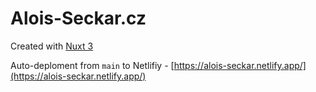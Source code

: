 # Alois-Seckar.cz

Created with [Nuxt 3](https://nuxt.com/)

Auto-deploment from `main` to Netlifiy - [https://alois-seckar.netlify.app/](https://alois-seckar.netlify.app/)
